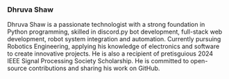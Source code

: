 ### Dhruva Shaw

Dhruva Shaw is a passionate technologist with a strong foundation in Python programming, skilled in discord.py bot development, full-stack web development, robot system integration and automation. Currently pursuing Robotics Engineering, applying his knowledge of electronics and software to create innovative projects. He is also a recipient of pretisguious 2024 IEEE Signal Processing Society Scholarship. He is committed to open-source contributions and sharing his work on GitHub.
